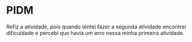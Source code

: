 # PIDM 
Refiz a atividade, pois quando tentei fazer a segunda atividade encontrei dificuldade e percebi que havia um erro nessa minha primeira atividade.
